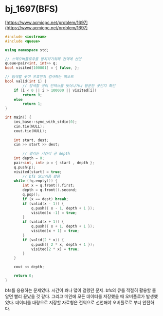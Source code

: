 # bj_1697(BFS)

[https://www.acmicpc.net/problem/1697](https://www.acmicpc.net/problem/1697)

```cpp
#include <iostream>
#include <queue>

using namespace std;

// 스택오버플로우를 방지하기위해 전역에 선언
queue<pair<int, int>> q;
bool visited[100001] = { false, };

// 탐색할 곳이 유효한지 검사하는 메소드
bool valid(int i) {
		// 탐색할 곳이 인덱스를 벗어나거나 방문한 곳인지 확인
    if (i < 0 || i > 100000 || visited[i])
        return 0;
    else
        return 1;
}

int main() {
    ios_base::sync_with_stdio(0);
    cin.tie(NULL);
    cout.tie(NULL);
    
    int start, dest;
    cin >> start >> dest;
		
		// 걸리는 시간이 곧 depth
    int depth = 0;
    pair<int, int> p = { start , depth };
    q.push(p);
    visited[start] = true;
		// bfs 알고리즘 활용
    while (!q.empty()) {
        int x = q.front().first;
        depth = q.front().second;
        q.pop();
        if (x == dest) break;
        if (valid(x - 1)) {
            q.push({ x - 1, depth + 1 });
            visited[x -1] = true;
        }
        if (valid(x + 1)) {
            q.push({ x + 1, depth + 1 });
            visited[x + 1] = true;
        }
        if (valid(2 * x)) {
            q.push({ 2 * x, depth + 1 });
            visited[2 * x] = true;
        }
    }

    cout << depth;

	return 0;
}
```

bfs를 응용하는 문제였다. 시간이 꽤나 많이 걸렸던 문제. bfs의 큐를 적절히 활용할 줄 알면 빨리 끝났을 것 같다. 
그리고 메인에 모든 데이터를 저장했을 때 오버플로가 발생했었다. 데이터를 대량으로 저장할 자료형은 전역으로 선언해야 오버플로로 부터 안전하다.